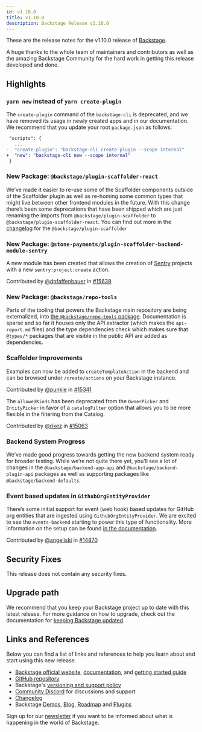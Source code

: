 ```yaml
---
id: v1.10.0
title: v1.10.0
description: Backstage Release v1.10.0
---
```


These are the release notes for the v1.10.0 release of [Backstage](https://backstage.io/).

A huge thanks to the whole team of maintainers and contributors as well as the amazing Backstage Community for the hard work in getting this release developed and done.

## Highlights

### `yarn new` instead of `yarn create-plugin`

The `create-plugin` command of the `backstage-cli` is deprecated, and we have removed its usage in newly created apps and in our documentation. We recommend that you update your root `package.json` as follows:

```diff
 "scripts": {
   ...
-  "create-plugin": "backstage-cli create-plugin --scope internal"
+  "new": "backstage-cli new --scope internal"
 }
```

### New Package: `@backstage/plugin-scaffolder-react`

We’ve made it easier to re-use some of the Scaffolder components outside of the Scaffolder plugin as well as re-homing some common types that might live between other frontend modules in the future. With this change there’s been some deprecations that have been shipped which are just renaming the imports from `@backstage/plugin-scaffolder` to `@backstage/plugin-scaffolder-react`. You can find out more in the [changelog](https://github.com/backstage/backstage/blob/master/plugins/scaffolder/CHANGELOG.md#minor-changes) for the `@backstage/plugin-scaffolder`

### New Package: `@stone-payments/plugin-scaffolder-backend-module-sentry`

A new module has been created that allows the creation of [Sentry](https://sentry.io) projects with a new `​​sentry:project:create` action.

Contributed by [@dpfaffenbauer](https://github.com/dpfaffenbauer) in [#15639](https://github.com/backstage/backstage/pull/15639)

### New Package: `@backstage/repo-tools`

Parts of the tooling that powers the Backstage main repository are being externalized, into [the `@backstage/repo-tools` package](https://www.npmjs.com/package/@backstage/repo-tools). Documentation is sparse and so far it houses only the API extractor (which makes the `api-report.md` files) and the type dependencies check which makes sure that `@types/*` packages that are visible in the public API are added as dependencies.

### Scaffolder Improvements

Examples can now be added to `createTemplateAction` in the backend and can be browsed under `/create/actions` on your Backstage instance.

Contributed by [@punkle](https://github.com/punkle) in [#15341](https://github.com/backstage/backstage/pull/15341)

The `allowedKinds` has been deprecated from the `OwnerPicker` and `EntityPicker` in favor of a `catalogFilter` option that allows you to be more flexible in the filtering from the Catalog.

Contributed by [@rikez](https://github.com/rikez) in [#15063](https://github.com/backstage/backstage/pull/15063)

### Backend System Progress

We’ve made good progress towards getting the new backend system ready for broader testing. While we’re not quite there yet, you’ll see a lot of changes in the `@backstage/backend-app-api` and `@backstage/backend-plugin-api` packages as well as supporting packages like `@backstage/backend-defaults`.

### Event based updates in `GithubOrgEntityProvider`

There’s some initial support for event (web hook) based updates for GitHub org entities that are ingested using `GithubOrgEntityProvider`. We are excited to see the `events-backend` starting to power this type of functionality. More information on the setup can be found [in the documentation](https://backstage.io/docs/integrations/github/org#installation-with-events-support).

Contributed by [@angeliski](https://github.com/angeliski) in [#14870](https://github.com/backstage/backstage/pull/14870)

## Security Fixes

This release does not contain any security fixes.

## Upgrade path

We recommend that you keep your Backstage project up to date with this latest release. For more guidance on how to upgrade, check out the documentation for [keeping Backstage updated](https://backstage.io/docs/getting-started/keeping-backstage-updated).

## Links and References

Below you can find a list of links and references to help you learn about and start using this new release.

- [Backstage official website](https://backstage.io/), [documentation](https://backstage.io/docs/), and [getting started guide](https://backstage.io/docs/getting-started/)
- [GitHub repository](https://github.com/backstage/backstage)
- Backstage's [versioning and support policy](https://backstage.io/docs/overview/versioning-policy)
- [Community Discord](https://discord.gg/backstage-687207715902193673) for discussions and support
- [Changelog](https://github.com/backstage/backstage/tree/master/docs/releases/v1.10.0-changelog.md)
- Backstage [Demos](https://backstage.io/demos), [Blog](https://backstage.io/blog), [Roadmap](https://backstage.io/docs/overview/roadmap) and [Plugins](https://backstage.io/plugins)

Sign up for our [newsletter](https://mailchi.mp/spotify/backstage-community) if you want to be informed about what is happening in the world of Backstage.
